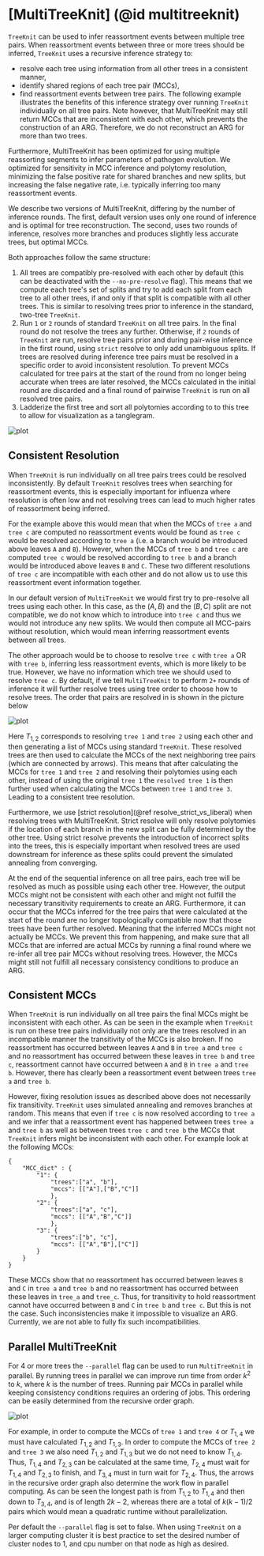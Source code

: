# [MultiTreeKnit] (@id multitreeknit)

`TreeKnit` can be used to infer reassortment events between multiple tree pairs. When reassortment events between three or more trees should be inferred, `TreeKnit` uses a recursive inference strategy to:
- resolve each tree using information from all other trees in a consistent manner,
- identify shared regions of each tree pair (MCCs),
- find reassortment events between tree pairs.
The following example illustrates the benefits of this inference strategy over running `TreeKnit` individually on all tree pairs. Note however, that MultiTreeKnit may still return MCCs that are inconsistent with each other, which prevents the construction of an ARG. Therefore, we do not reconstruct an ARG for more than two trees. 

Furthermore, MultiTreeKnit has been optimized for using multiple reassorting segments to infer parameters of pathogen evolution. We optimized for sensitivity in MCC inference and polytomy resolution, minimizing the false positive rate for shared branches and new splits, but increasing the false negative rate, i.e. typically inferring too many reassortment events. 

We describe two versions of MultiTreeKnit, differing by the number of inference rounds. The first, default version uses only one round of inference and is optimal for tree reconstruction. The second, uses two rounds of inference, resolves more branches and produces slightly less accurate trees, but optimal MCCs.

Both approaches follow the same structure:

1. All trees are compatibly pre-resolved with each other by default (this can be deactivated with the `--no-pre-resolve` flag). This means that we compute each tree's set of splits and try to add each split from each tree to all other trees, if and only if that split is compatible with all other trees. This is similar to resolving trees prior to inference in the standard, two-tree `TreeKnit`.
2. Run `1` or `2` rounds of standard `TreeKnit` on all tree pairs. In the final round do not resolve the trees any further. Otherwise, if `2` rounds of `TreeKnit` are run, resolve tree pairs prior and during pair-wise inference in the first round, using `strict` resolve to only add unambiguous splits. If trees are resolved during inference tree pairs must be resolved in a specific order to avoid inconsistent resolution. To prevent MCCs calculated for tree pairs at the start of the round from no longer being accurate when trees are later resolved, the MCCs calculated in the initial round are discarded and a final round of pairwise `TreeKnit` is run on all resolved tree pairs.
3. Ladderize the first tree and sort all polytomies according to to this tree to allow for visualization as a tanglegram. 

![plot](./Pictures/MultiTK_example.png)
## Consistent Resolution

When `TreeKnit` is run individually on all tree pairs trees could be resolved inconsistently. By default `TreeKnit` resolves trees when searching for reassortment events, this is especially important for influenza where resolution is often low and not resolving trees can lead to much higher rates of reassortment being inferred. 

For the example above this would mean that when the MCCs of `tree a` and `tree c` are computed no reassortment events would be found as `tree c` would be resolved according to `tree a` (i.e. a branch would be introduced above leaves `A` and `B`). However, when the MCCs of `tree b` and `tree c` are computed `tree c` would be resolved according to `tree b` and a branch would be introduced above leaves `B` and `C`. These two different resolutions of `tree c` are incompatible with each other and do not allow us to use this reassortment event information together.

In our default version of `MultiTreeKnit` we would first try to pre-resolve all trees using each other. In this case, as the $(A, B)$ and the $(B, C)$ split are not compatible, we do not know which to introduce into `tree c` and thus we would not introduce any new splits. We would then compute all MCC-pairs without resolution, which would mean inferring reassortment events between all trees. 

The other approach would be to choose to resolve `tree c` with `tree a` OR with `tree b`, inferring less reassortment events, which is more likely to be true. However, we have no information which tree we should used to resolve `tree c`. By default, if we tell `MultiTreeKnit` to perform `2+` rounds of inference it will further resolve trees using tree order to choose how to resolve trees. The order that pairs are resolved in is shown in the picture below 

![plot](./Pictures/resolution_order.png)

Here $T_{1,2}$ corresponds to resolving `tree 1` and `tree 2` using each other and then generating a list of MCCs using standard `TreeKnit`. These resolved trees are then used to calculate the MCCs of the next neighboring tree pairs (which are connected by arrows). This means that after calculating the MCCs for `tree 1` and `tree 2` and resolving their polytomies using each other, instead of using the original `tree 1` the `resolved tree 1` is then further used when calculating the MCCs between `tree 1` and `tree 3`. Leading to a consistent tree resolution.

Furthermore, we use [strict resolution](@ref resolve_strict_vs_liberal) when resolving trees with MultiTreeKnit. Strict resolve will only resolve polytomies if the location of each branch in the new split can be fully determined by the other tree. Using strict resolve prevents the introduction of incorrect splits into the trees, this is especially important when resolved trees are used downstream for inference as these splits could prevent the simulated annealing from converging. 

At the end of the sequential inference on all tree pairs, each tree will be resolved as much as possible using each other tree. However, the output MCCs might not be consistent with each other and might not fulfill the necessary transitivity requirements to create an ARG. Furthermore, it can occur that the MCCs inferred for the tree pairs that were calculated at the start of the round are no longer topologically compatible now that those trees have been further resolved. Meaning that the inferred MCCs might not actually be MCCs. We prevent this from happening, and make sure that all MCCs that are inferred are actual MCCs by running a final round where we re-infer all tree pair MCCs without resolving trees. However, the MCCs might still not fulfill all necessary consistency conditions to produce an ARG.

## Consistent MCCs

When `TreeKnit` is run individually on all tree pairs the final MCCs might be inconsistent with each other. 
As can be seen in the example when `TreeKnit` is run on these tree pairs individually not only are the trees resolved in an incompatible manner the transitivity of the MCCs is also broken. If no reassortment has occurred between leaves `A` and `B` in `tree a` and `tree c` and no reassortment has occurred between these leaves in `tree b` and `tree c`, reassortment cannot have occurred between `A` and `B` in `tree a` and `tree b`. However, there has clearly been a reassortment event between trees `tree a` and `tree b`. 

However, fixing resolution issues as described above does not necessarily fix transitivity. `TreeKnit` uses simulated annealing and removes branches at random. This means that even if `tree c` is now resolved according to `tree a` and we infer that a reassortment event has happened between trees `tree a` and `tree b` as well as between trees `tree c` and `tree b` the MCCs that `TreeKnit` infers might be inconsistent with each other. For example look at the following MCCs:
```
{ 
    "MCC_dict" : {
        "1": { 
            "trees":["a", "b"],
            "mccs": [["A"],["B","C"]]
            },
        "2": { 
            "trees":["a", "c"],
            "mccs": [["A","B","C"]]
            },
        "3": { 
            "trees":["b", "c"],
            "mccs": [["A","B"],["C"]]
        }
    }
}
```
These MCCs show that no reassortment has occurred between leaves `B` and `C` in `tree a` and `tree b` and no reassortment has occurred between these leaves in `tree_a` and `tree_c`. Thus, for transitivity to hold reassortment cannot have occurred between `B` and `C` in `tree b` and `tree c`. But this is not the case.
Such inconsistencies make it impossible to visualize an ARG. Currently, we are not able to fully fix such incompatibilities. 

## Parallel MultiTreeKnit

For 4 or more trees the `--parallel` flag can be used to run `MultiTreeKnit` in parallel. By running trees in parallel we can improve run time from order $k^2$ to $k$, where $k$ is the number of trees. Running pair MCCs in parallel while keeping consistency conditions requires an ordering of jobs. This ordering can be easily determined from the recursive order graph. 

![plot](./Pictures/resolution_order.png) 

For example, in order to compute the MCCs of `tree 1` and `tree 4` or $T_{1,4}$ we must have calculated $T_{1,2}$ and $T_{1,3}$. In order to compute the MCCs of `tree 2` and `tree 3` we also need $T_{1,2}$ and $T_{1,3}$ but we do not need to know $T_{1,4}$. Thus, $T_{1,4}$ and $T_{2,3}$ can be calculated at the same time, $T_{2,4}$ must wait for $T_{1,4}$ and $T_{2,3}$ to finish, and $T_{3,4}$ must in turn wait for $T_{2,4}$. Thus, the arrows in the recursive order graph also determine the work flow in parallel computing. As can be seen the longest path is from $T_{1,2}$ to $T_{1,4}$ and then down to $T_{3,4}$, and is of length $2k - 2$, whereas there are a total of $k(k-1)/2$ pairs which would mean a quadratic runtime without parallelization. 

Per default the `--parallel` flag is set to false. When using `TreeKnit` on a larger computing cluster it is best practice to set the desired number of cluster nodes to 1, and cpu number on that node as high as desired. 

